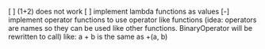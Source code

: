 [ ] (1+2) does not work
[ ] implement lambda functions as values
[-] implement operator functions to use operator like functions (idea: operators are names so they can be used like other functions. BinaryOperator will be rewritten to call)
    like:
        a + b
    is the same as
        +(a, b)